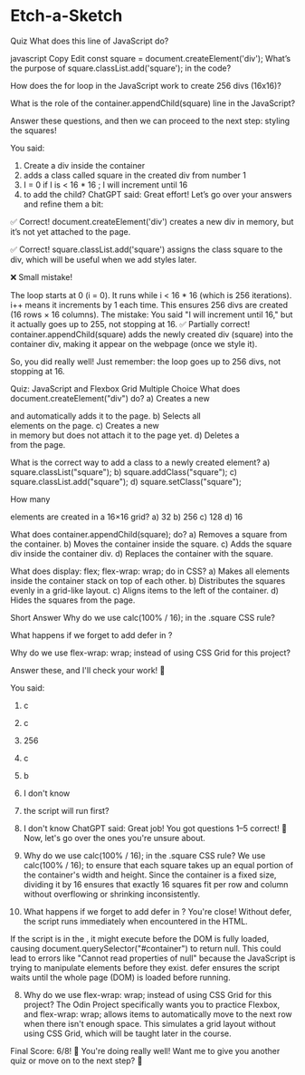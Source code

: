 # Etch-a-Sketch

Quiz
What does this line of JavaScript do?

javascript
Copy
Edit
const square = document.createElement('div');
What’s the purpose of square.classList.add('square'); in the code?

How does the for loop in the JavaScript work to create 256 divs (16x16)?

What is the role of the container.appendChild(square) line in the JavaScript?

Answer these questions, and then we can proceed to the next step: styling the squares!







You said:
1. Create a div inside the container 
2. adds a class called square in the created div from number 1
3. I = 0 if I is < 16 * 16 ; I will increment until 16
4. to add the child? 
ChatGPT said:
Great effort! Let’s go over your answers and refine them a bit:

✅ Correct! document.createElement('div') creates a new div in memory, but it’s not yet attached to the page.

✅ Correct! square.classList.add('square') assigns the class square to the div, which will be useful when we add styles later.

❌ Small mistake!

The loop starts at 0 (i = 0).
It runs while i < 16 * 16 (which is 256 iterations).
i++ means it increments by 1 each time.
This ensures 256 divs are created (16 rows × 16 columns).
The mistake: You said "I will increment until 16," but it actually goes up to 255, not stopping at 16.
✅ Partially correct! container.appendChild(square) adds the newly created div (square) into the container div, making it appear on the webpage (once we style it).

So, you did really well! Just remember: the loop goes up to 256 divs, not stopping at 16.


Quiz: JavaScript and Flexbox Grid
Multiple Choice
What does document.createElement("div") do?
a) Creates a new <div> and automatically adds it to the page.
b) Selects all <div> elements on the page.
c) Creates a new <div> in memory but does not attach it to the page yet.
d) Deletes a <div> from the page.

What is the correct way to add a class to a newly created element?
a) square.classList("square");
b) square.addClass("square");
c) square.classList.add("square");
d) square.setClass("square");

How many <div class="square"> elements are created in a 16×16 grid?
a) 32
b) 256
c) 128
d) 16

What does container.appendChild(square); do?
a) Removes a square from the container.
b) Moves the container inside the square.
c) Adds the square div inside the container div.
d) Replaces the container with the square.

What does display: flex; flex-wrap: wrap; do in CSS?
a) Makes all elements inside the container stack on top of each other.
b) Distributes the squares evenly in a grid-like layout.
c) Aligns items to the left of the container.
d) Hides the squares from the page.

Short Answer
Why do we use calc(100% / 16); in the .square CSS rule?

What happens if we forget to add defer in <script src="script.js" defer></script>?

Why do we use flex-wrap: wrap; instead of using CSS Grid for this project?

Answer these, and I'll check your work! 🚀







You said:
1. c
2. c
3. 256
4. c
5. b
6.  I don't know
7. the script will run first?
8. I don't know
ChatGPT said:
Great job! You got questions 1–5 correct! 🎉 Now, let's go over the ones you're unsure about.

6. Why do we use calc(100% / 16); in the .square CSS rule?
We use calc(100% / 16); to ensure that each square takes up an equal portion of the container's width and height. Since the container is a fixed size, dividing it by 16 ensures that exactly 16 squares fit per row and column without overflowing or shrinking inconsistently.

7. What happens if we forget to add defer in <script src="script.js" defer></script>?
You're close! Without defer, the script runs immediately when encountered in the HTML.

If the script is in the <head>, it might execute before the DOM is fully loaded, causing document.querySelector("#container") to return null.
This could lead to errors like "Cannot read properties of null" because the JavaScript is trying to manipulate elements before they exist.
defer ensures the script waits until the whole page (DOM) is loaded before running.

8. Why do we use flex-wrap: wrap; instead of using CSS Grid for this project?
The Odin Project specifically wants you to practice Flexbox, and flex-wrap: wrap; allows items to automatically move to the next row when there isn't enough space. This simulates a grid layout without using CSS Grid, which will be taught later in the course.

Final Score: 6/8! 🎯
You're doing really well! Want me to give you another quiz or move on to the next step? 🚀


